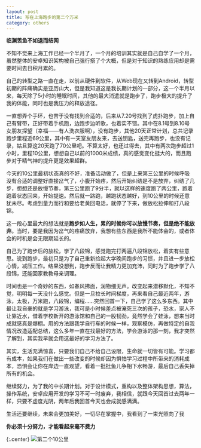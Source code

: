 ```yaml
---
layout: post
title: 写在上海跑步的第二个万米
category: others
---
```


**临渊羡鱼不如退而结网**

不知不觉来上海工作已经一个半月了，一个月的培训其实就是自己自学了一个月，虽然整体的安卓知识架构被自己强行搭了个大概，但是对于知识的熟练应用却是需要时间去日积月累的。

自己的转型之路一直在走，以前从硬件到软件，从Web现在又转到Android，转型初期的阵痛确实是亚历山大，但是我知道这是我长期计划的一部分，这一个半月以来，每天除了5小时的睡眠时间，其他的最大消遣就是跑步了，跑步极大的提升了我的体能，同时也是我压力的释放途径。

一直想弄个手环，也苦于没有找到合适的，后来从7.20号找到了虎扑跑步，加上自己有臂带，正好带着手机跑，边跑步边听歌，也着实不错。其中在8.1号到8.10号女朋友探望（幸福——有人洗衣服啊），没有跑步，其他20天正常计划，总共记录跑步里程近69公里，其中有一天室友朋友来，去送钥匙，送完再跑步，也没有记录，姑且算这20天跑了70公里吧。不算太好，也还过得去，其中有两次跑步超过1小时，里程10公里，想想自己以前的1000米成绩，真的感觉变化挺大的，而且跑步对于精气神的提升更是效果超群。

今天的10公里最初状态真的不好，准备活动做了，但是上来第三公里的时候呼吸没有合适的调整好直接岔气了，小腹开始疼，然后开始纠结是不是放弃，纠结了几步，想想还是放慢节奏，第三公里跑了9分半，就以这样的速度跑了两公里，跑着跑着状态回来，开始提速。然后就一路跑，越跑状态越好，到10公里的时候还意犹未尽。考虑到量力而行和要给老黄回电话，就停了下来，做放松拉伸和打八段锦。

这一段心里最大的想法就是**跑步如人生，累的时候你可以放慢节奏，但是绝不能放弃**。当时，要是我因为岔气的疼痛放弃，我想有些东西是我所不能体会的，或者体会的时机是会无限期延长的。

自己为了跑步后的放松，学了八段锦，感觉跑完打两遍八段锦放松，着实有些意思。说到跑步，最初只是为了自己重新捡起大学晚间跑步的习惯，并且进一步放松心情，减压工作。结果没想到，跑步反而让我精力更加充沛，同时为了跑步学了八段锦，还能回家教教母亲调理。

时间也是一个奇妙的东西，如春风拂面，润物细无声。改变起来潜移默化，不知不觉，明明每一天没什么感觉。但是一旦拉长时间梯度，再来看自己最近两年，游泳，太极，万米跑，八段锦，编程……突然回首一下，自己学了这么多东西。其中最让我自豪的就是学习游泳，我可是小时候差点被淹死三次的孩子，恐水，家人不让靠近水，借着学校新开的游泳馆和自己的一股韧劲，竟然学会了蛙泳，想来当时成就感真是爆棚。用的方法跟我学自行车的时候一样，观察模仿，再做特定的自我情况改造适配总结，这么多年一直在找最好的方法，学会游泳的那一刻，我才突然了解到，其实我早就会用这最好的学习方法了。

其实，生活充满惊喜，只要我们自己不给自己设限，生命就一切皆有可能。学习都有成本，如果我们在做出一些改变的时候却因为惧怕学习过程中所带来的消耗成本，恐惧会让你在岸边一直观望，看着一批批鱼儿争相下水畅游，最后自己丢失掉所有的机会。

继续努力，为了我的中长期计划。对于设计模式，重构以及整体架构思想，算法，操作系统，安卓应用开发的学习不可一时废弃，我相信，就跟今天回首过去两年一样，只要不虚度光阴，两年后我回首今天也会成就感满满。

生活还要继续，未来会更加美好，一切尽在掌握中，我看到了一束光照向了我

**你必须十分努力，才能看起来毫不费力**


{:.center}
![第二个10公里](http://javaclee.com/assets/img/20150822/Screenshot_2015-08-23-00-35-08.png)
